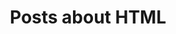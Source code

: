 ---
layout: categorypage
title: Posts about HTML
category: html
permalink: /categories/html/ # This is only required for pretty links.
---